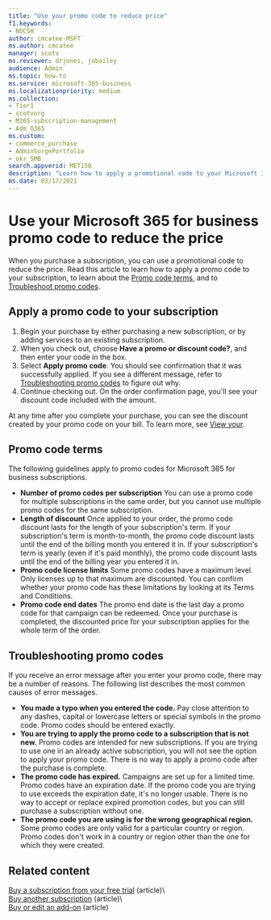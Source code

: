 ```yaml
---
title: "Use your promo code to reduce price"
f1.keywords:
- NOCSH
author: cmcatee-MSFT
ms.author: cmcatee
manager: scotv
ms.reviewer: drjones, jobailey
audience: Admin
ms.topic: how-to
ms.service: microsoft-365-business
ms.localizationpriority: medium
ms.collection: 
- Tier1
- scotvorg
- M365-subscription-management 
- Adm_O365
ms.custom: 
- commerce_purchase
- AdminSurgePortfolio
- okr_SMB
search.appverid: MET150
description: "Learn how to apply a promotional code to your Microsoft 365 subscription to reduce price, and how to troubleshoot promo code in case of an error."
ms.date: 03/17/2021
---
```


# Use your Microsoft 365 for business promo code to reduce the price

When you purchase a subscription, you can use a promotional code to reduce the price. Read this article to learn how to apply a promo code to your subscription, to learn about the [Promo code terms](#promo-code-terms), and to [Troubleshoot promo codes](#troubleshooting-promo-codes).
  
## Apply a promo code to your subscription

1. Begin your purchase by either purchasing a new subscription, or by adding services to an existing subscription.
2. When you check out, choose **Have a promo or discount code?**, and then enter your code in the box.
3. Select **Apply promo code**. You should see confirmation that it was successfully applied. If you see a different message, refer to [Troubleshooting promo codes](#troubleshooting-promo-codes) to figure out why.
4. Continue checking out. On the order confirmation page, you'll see your discount code included with the amount.

At any time after you complete your purchase, you can see the discount created by your promo code on your bill. To learn more, see [View your](billing-and-payments/view-your-bill-or-invoice.md).
  
## Promo code terms

The following guidelines apply to promo codes for Microsoft 365 for business subscriptions.
  
- **Number of promo codes per subscription** You can use a promo code for multiple subscriptions in the same order, but you cannot use multiple promo codes for the same subscription.
- **Length of discount** Once applied to your order, the promo code discount lasts for the length of your subscription's term. If your subscription's term is month-to-month, the promo code discount lasts until the end of the billing month you entered it in. If your subscription's term is yearly (even if it's paid monthly), the promo code discount lasts until the end of the billing year you entered it in.
- **Promo code license limits** Some promo codes have a maximum level. Only licenses up to that maximum are discounted. You can confirm whether your promo code has these limitations by looking at its Terms and Conditions.
- **Promo code end dates** The promo end date is the last day a promo code for that campaign can be redeemed. Once your purchase is completed, the discounted price for your subscription applies for the whole term of the order.

## Troubleshooting promo codes

If you receive an error message after you enter your promo code, there may be a number of reasons. The following list describes the most common causes of error messages.
  
- **You made a typo when you entered the code.** Pay close attention to any dashes, capital or lowercase letters or special symbols in the promo code. Promo codes should be entered exactly.
- **You are trying to apply the promo code to a subscription that is not new.** Promo codes are intended for new subscriptions. If you are trying to use one in an already active subscription, you will not see the option to apply your promo code. There is no way to apply a promo code after the purchase is complete.
- **The promo code has expired.** Campaigns are set up for a limited time. Promo codes have an expiration date. If the promo code you are trying to use exceeds the expiration date, it's no longer usable. There is no way to accept or replace expired promotion codes, but you can still purchase a subscription without one.
- **The promo code you are using is for the wrong geographical region.** Some promo codes are only valid for a particular country or region. Promo codes don't work in a country or region other than the one for which they were created.
  
## Related content

[Buy a subscription from your free trial](./try-or-buy-microsoft-365.md) (article)\  
[Buy another subscription](./try-or-buy-microsoft-365.md) (article)\  
[Buy or edit an add-on](buy-or-edit-an-add-on.md) (article)
